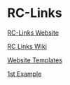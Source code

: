 # RC-Links

[RC-Links Website ](https://Com1Software.github.io/RC-Links)

[RC Links Wiki ](https://github.com/Com1Software/RC-Links/wiki)

[Website Templates](https://github.com/learning-zone/website-templates)

[1st Example](https://learning-zone.github.io/website-templates/3-col-portfolio)
